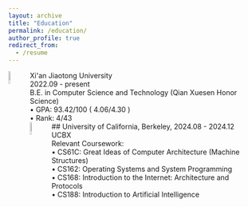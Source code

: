 ```yaml
---
layout: archive
title: "Education"
permalink: /education/
author_profile: true
redirect_from:
  - /resume
---
```


[<img src="https://raw.githubusercontent.com/reallinshengxiang/reallinshengxiang.github.io/refs/heads/master/images/xjtu.webp"  align = "left"  width="8%"/>](http://en.xjtu.edu.cn/about.html)    Xi'an Jiaotong University  
2022.09 - present   
B.E. in Computer Science and Technology (Qian Xuesen Honor Science)       
  • GPA: 93.42/100  ( 4.06/4.30 )   
  • Rank:  4/43   
[<img src="https://raw.githubusercontent.com/reallinshengxiang/reallinshengxiang.github.io/refs/heads/master/images/ucb.webp"  align = "left" width="8%"/>](https://www.berkeley.edu/)   ## University of California, Berkeley, 2024.08 - 2024.12   
  UCBX   
  Relevant Coursework:   
  • CS61C: Great Ideas of Computer Architecture (Machine Structures)    
  • CS162: Operating Systems and System Programming  
  • CS168: Introduction to the Internet: Architecture and Protocols    
  • CS188: Introduction to Artificial Intelligence
